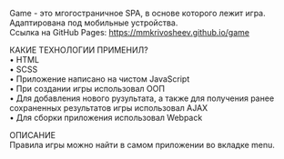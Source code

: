 Game - это мгогостраничное SPA, в основе которого лежит игра. Адаптирована под мобильные устройства.<br>
Ссылка на GitHub Pages: https://mmkrivosheev.github.io/game

КАКИЕ ТЕХНОЛОГИИ ПРИМЕНИЛ?<br>
• HTML<br>
• SCSS<br>
• Приложение написано на чистом JavaScript<br>
• При создании игры использовал ООП<br>
• Для добавления нового рузультата, а также для получения ранее сохраненных результатов игры использовал AJAX<br>
• Для сборки приложения использовал Webpack<br>

ОПИСАНИЕ<br>
Правила игры можно найти в самом приложении во вкладке menu.
